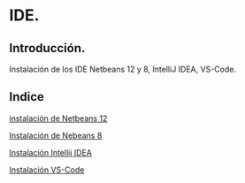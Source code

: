 # IDE.

## Introducción.
Instalación de los IDE Netbeans 12 y 8, IntelliJ IDEA, VS-Code.

## Indice
[instalación de Netbeans 12](netbeans12.md)

[Instalación de Nebeans 8]()

[Instalación Intellij IDEA]()

[Instalación VS-Code]()
